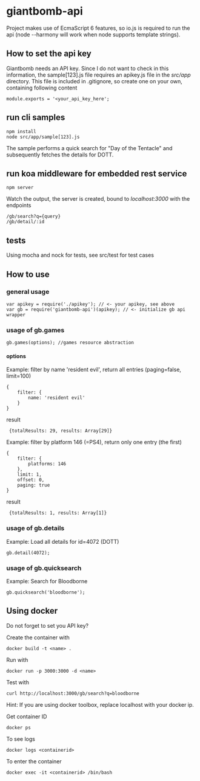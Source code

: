 
# giantbomb-api

Project makes use of EcmaScript 6 features, so io.js is required to run the api (node --harmony will work when node supports template strings).

## How to set the api key

Giantbomb needs an API key. Since I do not want to check in this information, the sample[123].js file requires an apikey.js file in the _src/app_ directory. This file is included in .gitignore, so create one on your own, containing following content

    module.exports = '<your_api_key_here';

## run cli samples

    npm install
    node src/app/sample[123].js

The sample performs a quick search for "Day of the Tentacle" and subsequently fetches the details for DOTT.

## run koa middleware for embedded rest service

    npm server

Watch the output, the server is created, bound to _localhost:3000_ with the endpoints

    /gb/search?q={query}
    /gb/detail/:id

## tests

Using mocha and nock for tests, see src/test for test cases

## How to use

### general usage

    var apikey = require('./apikey'); // <- your apikey, see above
    var gb = require('giantbomb-api')(apikey); // <- initialize gb api wrapper

### usage of gb.games

    gb.games(options); //games resource abstraction

#### options

Example: filter by name 'resident evil', return all entries (paging=false, limit=100)

    {
        filter: {
            name: 'resident evil'
        }
    }

result

     {totalResults: 29, results: Array[29]}

Example: filter by platform 146 (=PS4), return only one entry (the first)

    {
        filter: {
            platforms: 146
        },
        limit: 1,
        offset: 0,
        paging: true
    }

result

     {totalResults: 1, results: Array[1]}

### usage of gb.details

Example: Load all details for id=4072 (DOTT)

    gb.detail(4072);

### usage of gb.quicksearch

Example: Search for Bloodborne

    gb.quicksearch('bloodborne');


## Using docker

Do not forget to set you API key?

Create the container with

    docker build -t <name> .

Run with

    docker run -p 3000:3000 -d <name>

Test with

    curl http://localhost:3000/gb/search?q=bloodborne

Hint: If you are using docker toolbox, replace localhost with your docker ip.



Get container ID

    docker ps

To see logs

    docker logs <containerid>

To enter the container

    docker exec -it <containerid> /bin/bash
